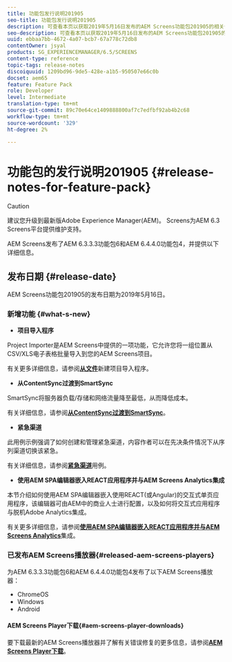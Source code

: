 ```yaml
---
title: 功能包发行说明201905
seo-title: 功能包发行说明201905
description: 可查看本页以获取2019年5月16日发布的AEM Screens功能包201905的相关信息。
seo-description: 可查看本页以获取2019年5月16日发布的AEM Screens功能包201905的相关信息。
uuid: ebbaa7bb-4672-4a07-bcb7-67a778c72db8
contentOwner: jsyal
products: SG_EXPERIENCEMANAGER/6.5/SCREENS
content-type: reference
topic-tags: release-notes
discoiquuid: 1209bd96-9de5-428e-a1b5-950507e66c0b
docset: aem65
feature: Feature Pack
role: Developer
level: Intermediate
translation-type: tm+mt
source-git-commit: 89c70e64ce1409888800af7c7edfbf92ab4b2c68
workflow-type: tm+mt
source-wordcount: '329'
ht-degree: 2%

---
```



# 功能包的发行说明201905 {#release-notes-for-feature-pack}

>[!CAUTION]
>
>建议您升级到最新版Adobe Experience Manager(AEM)。 Screens为AEM 6.3 Screens平台提供维护支持。

AEM Screens发布了AEM 6.3.3.3功能包6和AEM 6.4.4.0功能包4，并提供以下详细信息。

## 发布日期 {#release-date}

AEM Screens功能包201905的发布日期为2019年5月16日。

### 新增功能 {#what-s-new}

* **项目导入程序**

Project Importer是AEM Screens中提供的一项功能，它允许您将一组位置从CSV/XLS电子表格批量导入到您的AEM Screens项目。

有关更多详细信息，请参阅&#x200B;**[从文件](project-importer.md)**&#x200B;新建项目导入程序。

* **从ContentSync过渡到SmartSync**

SmartSync将服务器负载/存储和网络流量降至最低，从而降低成本。

有关详细信息，请参阅&#x200B;**[从ContentSync过渡到SmartSync](smartsync.md)**。

* **紧急渠道**

此用例示例强调了如何创建和管理紧急渠道，内容作者可以在先决条件情况下从序列渠道切换该紧急。

有关详细信息，请参阅&#x200B;**[紧急渠道](emergency-channel.md)**&#x200B;用例。

* **使用AEM SPA编辑器嵌入REACT应用程序并与AEM Screens Analytics集成**

本节介绍如何使用AEM SPA编辑器嵌入使用REACT(或Angular)的交互式单页应用程序，该编辑器可由AEM中的商业人士进行配置，以及如何将交互式应用程序与脱机Adobe Analytics集成。

有关更多详细信息，请参阅&#x200B;**[使用AEM SPA编辑器嵌入REACT应用程序并与AEM Screens Analytics](embedding-react-app.md)**&#x200B;集成。

### 已发布AEM Screens播放器{#released-aem-screens-players}

为AEM 6.3.3.3功能包6和AEM 6.4.4.0功能包4发布了以下AEM Screens播放器：

* ChromeOS
* Windows
* Android

#### AEM Screens Player下载{#aem-screens-player-downloads}

要下载最新的AEM Screens播放器并了解有关错误修复的更多信息，请参阅&#x200B;**[AEM Screens Player下载](https://download.macromedia.com/screens/)**。
